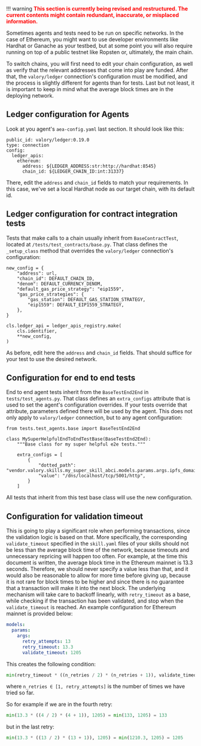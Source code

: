 !!! warning
       <span style="color:red">**This section is currently being revised and restructured.
       The current contents might contain redundant, inaccurate, or misplaced information.**<span style="color:blue">




Sometimes agents and tests need to be run on specific networks. In the case of Ethereum,
you might want to use developer environments like Hardhat or Ganache as your testbed,
but at some point you will also require running on top of a public testnet like Ropsten or,
ultimately, the main chain.

To switch chains, you will first need to edit your chain configuration, as well as verify that
the relevant addresses that come into play are funded. After that, the `valory/ledger` connection's
configuration must be modified, and the process is slightly different for agents than for tests.
Last but not least, it is important to keep in mind what the average block times are in the deploying network.

## Ledger configuration for Agents
Look at you agent's `aea-config.yaml` last section. It should look like this:
```
public_id: valory/ledger:0.19.0
type: connection
config:
  ledger_apis:
    ethereum:
      address: ${LEDGER_ADDRESS:str:http://hardhat:8545}
      chain_id: ${LEDGER_CHAIN_ID:int:31337}
```
There, edit the `address` and `chain_id` fields to match your requirements. In this case, we've set
a local Hardhat node as our target chain, with its default id.

## Ledger configuration for contract integration tests
Tests that make calls to a chain usually inherit from `BaseContractTest`, located at
`/tests/test_contracts/base.py`. That class defines the `_setup_class` method that overrides
the `valory/ledger` connection's configuration:
```
new_config = {
    "address": url,
    "chain_id": DEFAULT_CHAIN_ID,
    "denom": DEFAULT_CURRENCY_DENOM,
    "default_gas_price_strategy": "eip1559",
    "gas_price_strategies": {
        "gas_station": DEFAULT_GAS_STATION_STRATEGY,
        "eip1559": DEFAULT_EIP1559_STRATEGY,
    },
}

cls.ledger_api = ledger_apis_registry.make(
    cls.identifier,
    **new_config,
)
```

As before, edit here the `address` and `chain_id` fields. That should suffice for your
test to use the desired network.

## Configuration for end to end tests
End to end agent tests inherit from the `BaseTestEnd2End` in `tests/test_agents.py`. That
class defines an `extra_configs` attribute that is used to set the agent's configuration overrides.
If your tests override that attribute, parameters defined there will be used by the agent.
This does not only apply to `valory/ledger` connection, but to any agent configuration:
```
from tests.test_agents.base import BaseTestEnd2End

class MySuperHelpfulEndToEndTestBase(BaseTestEnd2End):
    """Base class for my super helpful e2e tests."""

    extra_configs = [
        {
            "dotted_path": "vendor.valory.skills.my_super_skill_abci.models.params.args.ipfs_domain_name",
            "value": "/dns/localhost/tcp/5001/http",
        }
    ]
```

All tests that inherit from this test base class will use the new configuration.

## Configuration for validation timeout
This is going to play a significant role when performing transactions, since the validation logic is based on that.
More specifically, the corresponding `validate_timeout` specified in the `skill.yaml` files of your skills
should not be less than the average block time of the network, because timeouts  and unnecessary repricing
will happen too often. For example, at the time this document is written, the average block time
in the Ethereum mainnet is 13.3 seconds. Therefore, we should never specify a value less than that, and it
would also be reasonable to allow for more time before giving up, because it is not rare for block times to be higher
and since there is no guarantee that a transaction will make it into the next block.
The underlying mechanism will take care to backoff linearly, with `retry_timeout` as a base,
while checking if the transaction has been validated, and stop when the `validate_timeout` is reached.
An example configuration for Ethereum mainnet is provided below:

```yaml
models:
  params:
    args:
      retry_attempts: 13
      retry_timeout: 13.3
      validate_timeout: 1205
```

This creates the following condition:
```python
min(retry_timeout * ((n_retries / 2) * (n_retries + 1)), validate_timeout) = min(13.3 * n_retries, 1205)
```

where `n_retries ∈ [1, retry_attempts]` is the number of times we have tried so far.

So for example if we are in the fourth retry:
```python
min(13.3 * ((4 / 2) * (4 + 1)), 1205) = min(133, 1205) = 133
```

but in the last retry:
```python
min(13.3 * ((13 / 2) * (13 + 1)), 1205) = min(1210.3, 1205) = 1205
```
